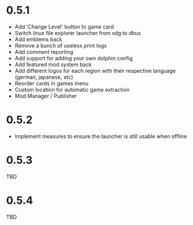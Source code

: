 # 0.5.1
- Add 'Change Level' button to game card
- Switch linux file explorer launcher from xdg to dbus
- Add emblems back
- Remove a bunch of useless print logs
- Add comment reporting
- Add support for adding your own dolphin config
- Add featured mod system back
- Add different logos for each region with their respective language (german, japanese, etc)
- Reorder cards in games menu
- Custom location for automatic game extraction
- Mod Manager / Publisher
# 0.5.2
- Implement measures to ensure the launcher is still usable when offline

# 0.5.3
TBD

# 0.5.4
TBD
